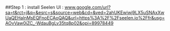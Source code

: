 ##Step 1 : 
install Seelen UI : www.google.com/url?sa=t&rct=j&q=&esrc=s&source=web&cd=&ved=2ahUKEwiwj9LX5uSNAxXwUaQEHalnMsEQFnoECAoQAQ&url=https%3A%2F%2Fseelen.io%2Ffr&usg=AOvVaw0iZC_-WdauBgLv35tq8p02&opi=89978449
